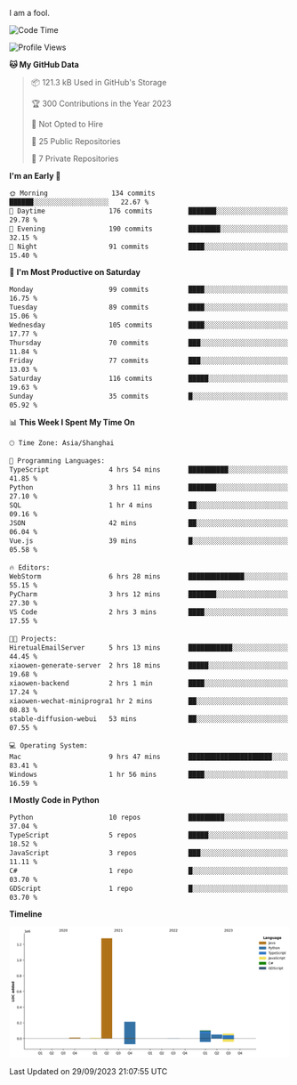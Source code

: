 I am a fool.

<!--START_SECTION:waka-->
![Code Time](http://img.shields.io/badge/Code%20Time-745%20hrs%2050%20mins-blue)

![Profile Views](http://img.shields.io/badge/Profile%20Views-1-blue)

**🐱 My GitHub Data** 

> 📦 121.3 kB Used in GitHub's Storage 
 > 
> 🏆 300 Contributions in the Year 2023
 > 
> 🚫 Not Opted to Hire
 > 
> 📜 25 Public Repositories 
 > 
> 🔑 7 Private Repositories 
 > 
**I'm an Early 🐤** 

```text
🌞 Morning                134 commits         ██████░░░░░░░░░░░░░░░░░░░   22.67 % 
🌆 Daytime                176 commits         ███████░░░░░░░░░░░░░░░░░░   29.78 % 
🌃 Evening                190 commits         ████████░░░░░░░░░░░░░░░░░   32.15 % 
🌙 Night                  91 commits          ████░░░░░░░░░░░░░░░░░░░░░   15.40 % 
```
📅 **I'm Most Productive on Saturday** 

```text
Monday                   99 commits          ████░░░░░░░░░░░░░░░░░░░░░   16.75 % 
Tuesday                  89 commits          ████░░░░░░░░░░░░░░░░░░░░░   15.06 % 
Wednesday                105 commits         ████░░░░░░░░░░░░░░░░░░░░░   17.77 % 
Thursday                 70 commits          ███░░░░░░░░░░░░░░░░░░░░░░   11.84 % 
Friday                   77 commits          ███░░░░░░░░░░░░░░░░░░░░░░   13.03 % 
Saturday                 116 commits         █████░░░░░░░░░░░░░░░░░░░░   19.63 % 
Sunday                   35 commits          █░░░░░░░░░░░░░░░░░░░░░░░░   05.92 % 
```


📊 **This Week I Spent My Time On** 

```text
🕑︎ Time Zone: Asia/Shanghai

💬 Programming Languages: 
TypeScript               4 hrs 54 mins       ██████████░░░░░░░░░░░░░░░   41.85 % 
Python                   3 hrs 11 mins       ███████░░░░░░░░░░░░░░░░░░   27.10 % 
SQL                      1 hr 4 mins         ██░░░░░░░░░░░░░░░░░░░░░░░   09.16 % 
JSON                     42 mins             ██░░░░░░░░░░░░░░░░░░░░░░░   06.04 % 
Vue.js                   39 mins             █░░░░░░░░░░░░░░░░░░░░░░░░   05.58 % 

🔥 Editors: 
WebStorm                 6 hrs 28 mins       ██████████████░░░░░░░░░░░   55.15 % 
PyCharm                  3 hrs 12 mins       ███████░░░░░░░░░░░░░░░░░░   27.30 % 
VS Code                  2 hrs 3 mins        ████░░░░░░░░░░░░░░░░░░░░░   17.55 % 

🐱‍💻 Projects: 
HiretualEmailServer      5 hrs 13 mins       ███████████░░░░░░░░░░░░░░   44.45 % 
xiaowen-generate-server  2 hrs 18 mins       █████░░░░░░░░░░░░░░░░░░░░   19.68 % 
xiaowen-backend          2 hrs 1 min         ████░░░░░░░░░░░░░░░░░░░░░   17.24 % 
xiaowen-wechat-miniprogra1 hr 2 mins         ██░░░░░░░░░░░░░░░░░░░░░░░   08.83 % 
stable-diffusion-webui   53 mins             ██░░░░░░░░░░░░░░░░░░░░░░░   07.55 % 

💻 Operating System: 
Mac                      9 hrs 47 mins       █████████████████████░░░░   83.41 % 
Windows                  1 hr 56 mins        ████░░░░░░░░░░░░░░░░░░░░░   16.59 % 
```

**I Mostly Code in Python** 

```text
Python                   10 repos            █████████░░░░░░░░░░░░░░░░   37.04 % 
TypeScript               5 repos             █████░░░░░░░░░░░░░░░░░░░░   18.52 % 
JavaScript               3 repos             ███░░░░░░░░░░░░░░░░░░░░░░   11.11 % 
C#                       1 repo              █░░░░░░░░░░░░░░░░░░░░░░░░   03.70 % 
GDScript                 1 repo              █░░░░░░░░░░░░░░░░░░░░░░░░   03.70 % 
```



**Timeline**

![Lines of Code chart](https://raw.githubusercontent.com/VeejaLiu/VeejaLiu/master/assets/bar_graph.png)


 Last Updated on 29/09/2023 21:07:55 UTC
<!--END_SECTION:waka-->
